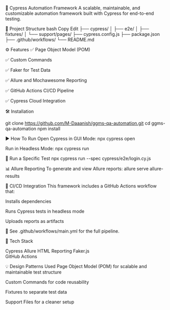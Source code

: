 🚀 Cypress Automation Framework
A scalable, maintainable, and customizable automation framework built with Cypress for end-to-end testing.

📁 Project Structure
bash
Copy
Edit
├── cypress/
│   ├── e2e/
│   ├── fixtures/
│   └── support/pages/
├── cypress.config.js
├── package.json
├── .github/workflows/
└── README.md

⚙️ Features
✅ Page Object Model (POM)

✅ Custom Commands

✅ Faker for Test Data

✅ Allure and Mochawesome Reporting

✅ GitHub Actions CI/CD Pipeline

✅ Cypress Cloud Integration

🛠️ Installation

git clone https://github.com/M-Daaanish/ggms-qa-automation.git
cd ggms-qa-automation
npm install 


▶️ How To Run
Open Cypress in GUI Mode:
npx cypress open

Run in Headless Mode:
npx cypress run

🎯 Run a Specific Test
npx cypress run --spec cypress/e2e/login.cy.js

📊 Allure Reporting
To generate and view Allure reports: allure serve allure-results 

🔄 CI/CD Integration
This framework includes a GitHub Actions workflow that:

Installs dependencies

Runs Cypress tests in headless mode

Uploads reports as artifacts

📂 See .github/workflows/main.yml for the full pipeline.

🧰 Tech Stack

Cypress
Allure HTML Reporting
Faker.js	
GitHub Actions

💡 Design Patterns Used
Page Object Model (POM) for scalable and maintainable test structure

Custom Commands for code reusability

Fixtures to separate test data

Support Files for a cleaner setup
